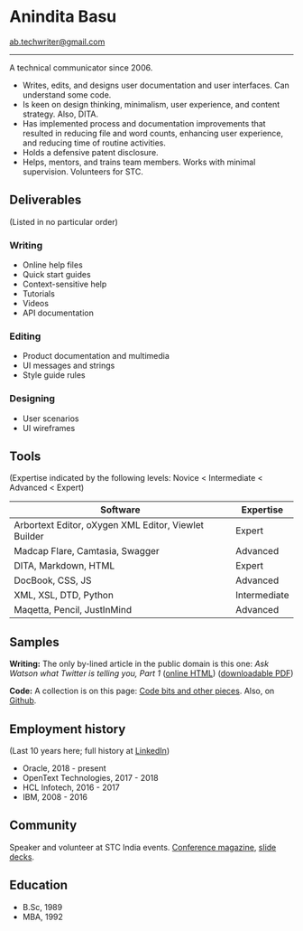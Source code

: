 # Anindita Basu

ab.techwriter@gmail.com 

---
A technical communicator since 2006.

- Writes, edits, and designs user documentation and user interfaces. Can understand some code.
- Is keen on design thinking, minimalism, user experience, and content strategy. Also, DITA.
- Has implemented process and documentation improvements that resulted in reducing file and word counts, enhancing user experience, and reducing time of routine activities.
- Holds a defensive patent disclosure.
- Helps, mentors, and trains team members. Works with minimal supervision. Volunteers for STC.

## Deliverables
(Listed in no particular order)

### Writing

- Online help files
- Quick start guides
- Context-sensitive help
- Tutorials
- Videos
- API documentation

### Editing

- Product documentation and multimedia
- UI messages and strings
- Style guide rules

### Designing

- User scenarios
- UI wireframes

## Tools
(Expertise indicated by the following levels: Novice < Intermediate < Advanced < Expert)


 Software | Expertise |
| --- | --- |
| Arbortext Editor, oXygen XML Editor, Viewlet Builder | Expert |
| Madcap Flare, Camtasia, Swagger | Advanced |
| DITA, Markdown, HTML | Expert |
| DocBook, CSS, JS | Advanced |
| XML, XSL, DTD, Python | Intermediate |
| Maqetta, Pencil, JustInMind | Advanced |



## Samples

__Writing:__ The only by-lined article in the public domain is this one:  _Ask Watson what Twitter is telling you, Part 1_ ([online HTML](https://www.ibm.com/developerworks/library/cc-ask-watson-part1-bluemix-trs/index.html)) ([downloadable PDF](https://www.ibm.com/developerworks/library/cc-ask-watson-part1-bluemix-trs/cc-ask-watson-part1-bluemix-trs-pdf.pdf))

__Code:__ A collection is on this page: [Code bits and other pieces](http://aninditabasu.github.io/index.html). Also, on [Github](https://github.com/AninditaBasu).


## Employment history
(Last 10 years here; full history at [LinkedIn](www.linkedin.com/in/aninditabasu))

- Oracle, 2018 - present
- OpenText Technologies, 2017 - 2018
- HCL Infotech, 2016 - 2017
- IBM, 2008 - 2016

## Community

Speaker and volunteer at STC India events. [Conference magazine](https://udaanstc.github.io/GutsAndGlory/index.html), [slide decks](https://www.slideshare.net/AninditaBasu7/presentations). 

## Education

- B\.Sc\, 1989
- MBA, 1992
